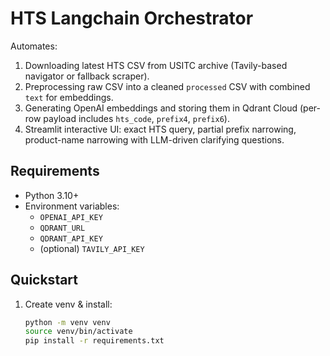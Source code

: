 # HTS Langchain Orchestrator

Automates:
1. Downloading latest HTS CSV from USITC archive (Tavily-based navigator or fallback scraper).
2. Preprocessing raw CSV into a cleaned `processed` CSV with combined `text` for embeddings.
3. Generating OpenAI embeddings and storing them in Qdrant Cloud (per-row payload includes `hts_code`, `prefix4`, `prefix6`).
4. Streamlit interactive UI: exact HTS query, partial prefix narrowing, product-name narrowing with LLM-driven clarifying questions.

## Requirements
- Python 3.10+
- Environment variables:
  - `OPENAI_API_KEY`
  - `QDRANT_URL`
  - `QDRANT_API_KEY`
  - (optional) `TAVILY_API_KEY`

## Quickstart
1. Create venv & install:
   ```bash
   python -m venv venv
   source venv/bin/activate
   pip install -r requirements.txt

